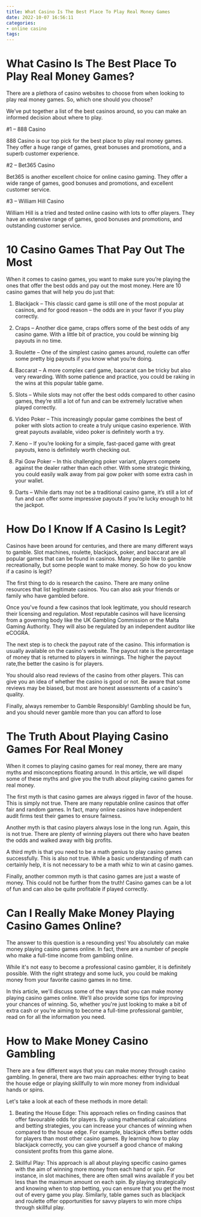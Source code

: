 ```yaml
---
title: What Casino Is The Best Place To Play Real Money Games
date: 2022-10-07 16:56:11
categories:
- online casino
tags:
---
```



#  What Casino Is The Best Place To Play Real Money Games?

There are a plethora of casino websites to choose from when looking to play real money games. So, which one should you choose?

We’ve put together a list of the best casinos around, so you can make an informed decision about where to play.

#1 – 888 Casino

888 Casino is our top pick for the best place to play real money games. They offer a huge range of games, great bonuses and promotions, and a superb customer experience.

#2 – Bet365 Casino

Bet365 is another excellent choice for online casino gaming. They offer a wide range of games, good bonuses and promotions, and excellent customer service.

#3 – William Hill Casino

William Hill is a tried and tested online casino with lots to offer players. They have an extensive range of games, good bonuses and promotions, and outstanding customer service.

#  10 Casino Games That Pay Out The Most

When it comes to casino games, you want to make sure you’re playing the ones that offer the best odds and pay out the most money. Here are 10 casino games that will help you do just that:

1. Blackjack – This classic card game is still one of the most popular at casinos, and for good reason – the odds are in your favor if you play correctly.

2. Craps – Another dice game, craps offers some of the best odds of any casino game. With a little bit of practice, you could be winning big payouts in no time.

3. Roulette – One of the simplest casino games around, roulette can offer some pretty big payouts if you know what you’re doing.

4. Baccarat – A more complex card game, baccarat can be tricky but also very rewarding. With some patience and practice, you could be raking in the wins at this popular table game.

5. Slots – While slots may not offer the best odds compared to other casino games, they’re still a lot of fun and can be extremely lucrative when played correctly.

6. Video Poker – This increasingly popular game combines the best of poker with slots action to create a truly unique casino experience. With great payouts available, video poker is definitely worth a try.

7. Keno – If you’re looking for a simple, fast-paced game with great payouts, keno is definitely worth checking out.

8. Pai Gow Poker – In this challenging poker variant, players compete against the dealer rather than each other. With some strategic thinking, you could easily walk away from pai gow poker with some extra cash in your wallet.

9. Darts – While darts may not be a traditional casino game, it’s still a lot of fun and can offer some impressive payouts if you’re lucky enough to hit the jackpot.

#  How Do I Know If A Casino Is Legit?

Casinos have been around for centuries, and there are many different ways to gamble. Slot machines, roulette, blackjack, poker, and baccarat are all popular games that can be found in casinos. Many people like to gamble recreationally, but some people want to make money. So how do you know if a casino is legit?

The first thing to do is research the casino. There are many online resources that list legitimate casinos. You can also ask your friends or family who have gambled before.

Once you've found a few casinos that look legitimate, you should research their licensing and regulation. Most reputable casinos will have licensing from a governing body like the UK Gambling Commission or the Malta Gaming Authority. They will also be regulated by an independent auditor like eCOGRA.

The next step is to check the payout rate of the casino. This information is usually available on the casino's website. The payout rate is the percentage of money that is returned to players in winnings. The higher the payout rate,the better the casino is for players.

You should also read reviews of the casino from other players. This can give you an idea of whether the casino is good or not. Be aware that some reviews may be biased, but most are honest assessments of a casino's quality.

Finally, always remember to Gamble Responsibly! Gambling should be fun, and you should never gamble more than you can afford to lose

#  The Truth About Playing Casino Games For Real Money

When it comes to playing casino games for real money, there are many myths and misconceptions floating around. In this article, we will dispel some of these myths and give you the truth about playing casino games for real money.

The first myth is that casino games are always rigged in favor of the house. This is simply not true. There are many reputable online casinos that offer fair and random games. In fact, many online casinos have independent audit firms test their games to ensure fairness.

Another myth is that casino players always lose in the long run. Again, this is not true. There are plenty of winning players out there who have beaten the odds and walked away with big profits.

A third myth is that you need to be a math genius to play casino games successfully. This is also not true. While a basic understanding of math can certainly help, it is not necessary to be a math whiz to win at casino games.

 Finally, another common myth is that casino games are just a waste of money. This could not be further from the truth! Casino games can be a lot of fun and can also be quite profitable if played correctly.

#  Can I Really Make Money Playing Casino Games Online?

The answer to this question is a resounding yes! You absolutely can make money playing casino games online. In fact, there are a number of people who make a full-time income from gambling online.

While it's not easy to become a professional casino gambler, it is definitely possible. With the right strategy and some luck, you could be making money from your favorite casino games in no time.

In this article, we'll discuss some of the ways that you can make money playing casino games online. We'll also provide some tips for improving your chances of winning. So, whether you're just looking to make a bit of extra cash or you're aiming to become a full-time professional gambler, read on for all the information you need.

# How to Make Money Casino Gambling

There are a few different ways that you can make money through casino gambling. In general, there are two main approaches: either trying to beat the house edge or playing skillfully to win more money from individual hands or spins.

Let's take a look at each of these methods in more detail:

1. Beating the House Edge: This approach relies on finding casinos that offer favourable odds for players. By using mathematical calculations and betting strategies, you can increase your chances of winning when compared to the house edge. For example, blackjack offers better odds for players than most other casino games. By learning how to play blackjack correctly, you can give yourself a good chance of making consistent profits from this game alone.

2. Skillful Play: This approach is all about playing specific casino games with the aim of winning more money from each hand or spin. For instance, in slot machines, there are often small wins available if you bet less than the maximum amount on each spin. By playing strategically and knowing when to stop betting, you can ensure that you get the most out of every game you play. Similarly, table games such as blackjack and roulette offer opportunities for savvy players to win more chips through skillful play.